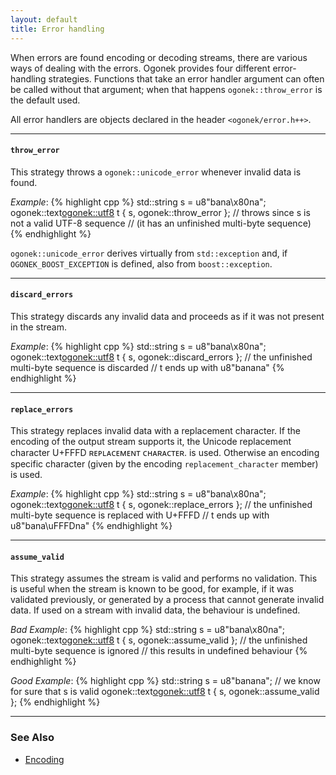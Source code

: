 ```yaml
---
layout: default
title: Error handling
---
```


When errors are found encoding or decoding streams, there are various ways of
dealing with the errors. Ogonek provides four different error-handling
strategies. Functions that take an error handler argument can often be called
without that argument; when that happens `ogonek::throw_error` is the default
used.

All error handlers are objects declared in the header
`<ogonek/error.h++>`.

---

#### `throw_error`

This strategy throws a `ogonek::unicode_error` whenever invalid data is found.

*Example*:
{% highlight cpp %}
std::string s = u8"bana\x80na";
ogonek::text<ogonek::utf8> t { s, ogonek::throw_error };
// throws since s is not a valid UTF-8 sequence
// (it has an unfinished multi-byte sequence)
{% endhighlight %}

`ogonek::unicode_error` derives virtually from `std::exception` and, if
`OGONEK_BOOST_EXCEPTION` is defined, also from `boost::exception`.

---

#### `discard_errors`

This strategy discards any invalid data and proceeds as if it was not present in
the stream.

*Example*:
{% highlight cpp %}
std::string s = u8"bana\x80na";
ogonek::text<ogonek::utf8> t { s, ogonek::discard_errors };
// the unfinished multi-byte sequence is discarded
// t ends up with u8"banana"
{% endhighlight %}

---

#### `replace_errors`

This strategy replaces invalid data with a replacement character. If the
encoding of the output stream supports it, the Unicode replacement character
U+FFFD
&#640;&#7431;&#7448;&#671;&#7424;&#7428;&#7431;&#7437;&#7431;&#628;&#7451;
&#7428;&#668;&#7424;&#640;&#7424;&#7428;&#7451;&#7431;&#640;. is used. Otherwise
an encoding specific character (given by the encoding `replacement_character`
member) is used.

*Example*:
{% highlight cpp %}
std::string s = u8"bana\x80na";
ogonek::text<ogonek::utf8> t { s, ogonek::replace_errors };
// the unfinished multi-byte sequence is replaced with U+FFFD
// t ends up with u8"bana\uFFFDna"
{% endhighlight %}

---

#### `assume_valid`

This strategy assumes the stream is valid and performs no validation. This is
useful when the stream is known to be good, for example, if it was validated
previously, or generated by a process that cannot generate invalid data. If used
on a stream with invalid data, the behaviour is undefined.

*Bad Example*:
{% highlight cpp %}
std::string s = u8"bana\x80na";
ogonek::text<ogonek::utf8> t { s, ogonek::assume_valid };
// the unfinished multi-byte sequence is ignored
// this results in undefined behaviour
{% endhighlight %}

*Good Example*:
{% highlight cpp %}
std::string s = u8"banana"; // we know for sure that s is valid
ogonek::text<ogonek::utf8> t { s, ogonek::assume_valid };
{% endhighlight %}

---

### See Also

- [Encoding](encoding.html)

